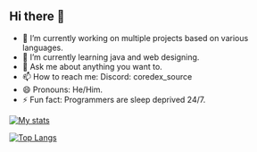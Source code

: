 ## Hi there 👋

- 🔭 I’m currently working on multiple projects based on various languages.
- 🌱 I’m currently learning java and web designing.
- 💬 Ask me about anything you want to.
- 📫 How to reach me: Discord: coredex_source
- 😄 Pronouns: He/Him.
- ⚡ Fun fact: Programmers are sleep deprived 24/7.

[![My stats](https://github-readme-stats.vercel.app/api?username=coredex-source&theme=radical&show_icons=true)](https://github.com/anuraghazra/github-readme-stats)

[![Top Langs](https://github-readme-stats.vercel.app/api/top-langs/?username=coredex-source&layout=compact&langs_count=8&theme=radical&show_icons=true)](https://github.com/anuraghazra/github-readme-stats)
